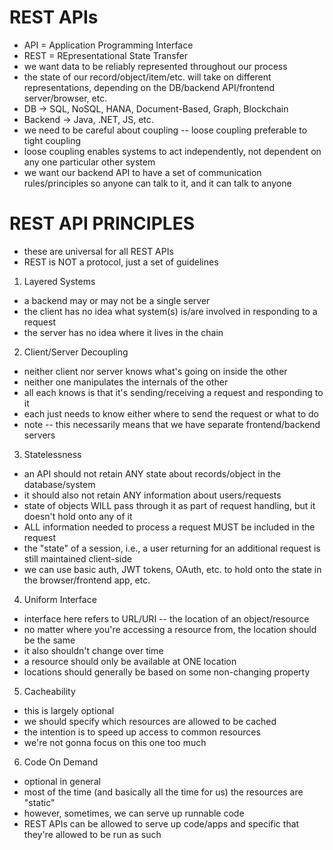 # REST APIs
- API = Application Programming Interface
- REST = REpresentational State Transfer
- we want data to be reliably represented throughout our process
- the state of our record/object/item/etc. will take on different representations, depending on the DB/backend API/frontend server/browser, etc.
- DB -> SQL, NoSQL, HANA, Document-Based, Graph, Blockchain
- Backend -> Java, .NET, JS, etc.
- we need to be careful about coupling -- loose coupling preferable to tight coupling
- loose coupling enables systems to act independently, not dependent on any one particular other system
- we want our backend API to have a set of communication rules/principles so anyone can talk to it, and it can talk to anyone

# REST API PRINCIPLES
- these are universal for all REST APIs
- REST is NOT a protocol, just a set of guidelines

1. Layered Systems
- a backend may or may not be a single server
- the client has no idea what system(s) is/are involved in responding to a request
- the server has no idea where it lives in the chain

2. Client/Server Decoupling
- neither client nor server knows what's going on inside the other
- neither one manipulates the internals of the other
- all each knows is that it's sending/receiving a request and responding to it
- each just needs to know either where to send the request or what to do
- note -- this necessarily means that we have separate frontend/backend servers

3. Statelessness
- an API should not retain ANY state about records/object in the database/system
- it should also not retain ANY information about users/requests
- state of objects WILL pass through it as part of request handling, but it doesn't hold onto any of it
- ALL information needed to process a request MUST be included in the request
- the "state" of a session, i.e., a user returning for an additional request is still maintained client-side
- we can use basic auth, JWT tokens, OAuth, etc. to hold onto the state in the browser/frontend app, etc.

4. Uniform Interface
- interface here refers to URL/URI -- the location of an object/resource
- no matter where you're accessing a resource from, the location should be the same
- it also shouldn't change over time
- a resource should only be available at ONE location
- locations should generally be based on some non-changing property

5. Cacheability
- this is largely optional
- we should specify which resources are allowed to be cached
- the intention is to speed up access to common resources
- we're not gonna focus on this one too much

6. Code On Demand
- optional in general
- most of the time (and basically all the time for us) the resources are "static"
- however, sometimes, we can serve up runnable code
- REST APIs can be allowed to serve up code/apps and specific that they're allowed to be run as such
